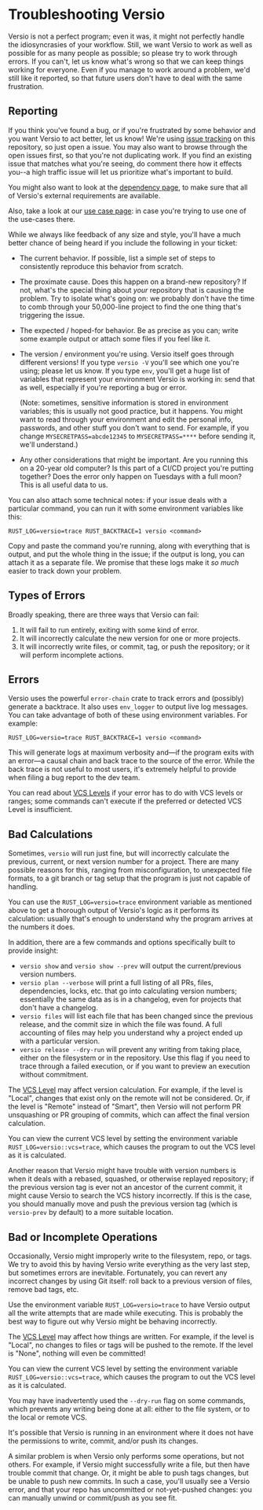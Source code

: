 # Troubleshooting Versio

Versio is not a perfect program; even it was, it might not perfectly
handle the idiosyncrasies of your workflow. Still, we want Versio to
work as well as possible for as many people as possible; so please try
to work through errors. If you can't, let us know what's wrong so that
we can keep things working for everyone. Even if you manage to work
around a problem, we'd still like it reported, so that future users
don't have to deal with the same frustration.

## Reporting

If you think you've found a bug, or if you're frustrated by some
behavior and you want Versio to act better, let us know! We're using 
[issue tracking](https://github.com/chaaz/versio/issues) on this
repository, so just open a issue. You may also want to browse through
the open issues first, so that you're not duplicating work. If you
find an existing issue that matches what you're seeing, do
comment there how it effects you--a high traffic issue will let us
prioritize what's important to build.

You might also want to look at the [dependency
page](https://github.com/chaaz/versio/blob/main/docs/dependencies.md),
to make sure that all of Versio's external requirements are available.

Also, take a look at our [use case page](./use_cases.md): in case you're
trying to use one of the use-cases there.

While we always like feedback of any size and style, you'll have a much
better chance of being heard if you include the following in your
ticket:

- The current behavior. If possible, list a simple set of steps to
  consistently reproduce this behavior from scratch.
- The proximate cause. Does this happen on a brand-new repository? If
  not, what's the special thing about *your* repository that is causing
  the problem. Try to isolate what's going on: we probably don't have
  the time to comb through your 50,000-line project to find the one
  thing that's triggering the issue.
- The expected / hoped-for behavior. Be as precise as you can; write
  some example output or attach some files if you feel like it.
- The version / environment you're using. Versio itself goes through
  different versions! If you type `versio -V` you'll see which one
  you're using; please let us know. If you type `env`, you'll get a huge
  list of variables that represent your environment Versio is working
  in: send that as well, especially if you're reporting a bug or error.

  (Note: sometimes, sensitive information is stored in environment
  variables; this is usually not good practice, but it happens. You
  might want to read through your environment and edit the personal
  info, passwords, and other stuff you don't want to send. For example,
  if you change `MYSECRETPASS=abcde12345` to `MYSECRETPASS=****` before
  sending it, we'll understand.)
- Any other considerations that might be important. Are you running this
  on a 20-year old computer? Is this part of a CI/CD project you're
  putting together? Does the error only happen on Tuesdays with a full
  moon? This is all useful data to us.

You can also attach some technical notes: if your issue deals with a
particular command, you can run it with some environment variables like
this:

```
RUST_LOG=versio=trace RUST_BACKTRACE=1 versio <command>
```

Copy and paste the command you're running, along with everything that is
output, and put the whole thing in the issue; if the output is long, you
can attach it as a separate file. We promise that these logs make it *so
much* easier to track down your problem.

## Types of Errors

Broadly speaking, there are three ways that Versio can fail:

1. It will fail to run entirely, exiting with some kind of error.
1. It will incorrectly calculate the new version for one or more
   projects.
1. It will incorrectly write files, or commit, tag, or push the
   repository; or it will perform incomplete actions.

## Errors

Versio uses the powerful `error-chain` crate to track errors and
(possibly) generate a backtrace. It also uses `env_logger` to output
live log messages. You can take advantage of both of these using
environment variables. For example:

```
RUST_LOG=versio=trace RUST_BACKTRACE=1 versio <command>
```

This will generate logs at maximum verbosity and&mdash;if the program
exits with an error&mdash;a causal chain and back trace to the source of
the error. While the back trace is not useful to most users, it's
extremely helpful to provide when filing a bug report to the dev team.

You can read about [VCS Levels](./vcs_levels.md) if your error has
to do with VCS levels or ranges; some commands can't execute if the
preferred or detected VCS Level is insufficient.

## Bad Calculations

Sometimes, `versio` will run just fine, but will incorrectly calculate
the previous, current, or next version number for a project. There are
many possible reasons for this, ranging from misconfiguration, to
unexpected file formats, to a git branch or tag setup that the program
is just not capable of handling.

You can use the `RUST_LOG=versio=trace` environment variable as
mentioned above to get a thorough output of Versio's logic as it
performs its calculation: usually that's enough to understand why the
program arrives at the numbers it does.

In addition, there are a few commands and options specifically built to
provide insight:

- `versio show` and `versio show --prev` will output the
  current/previous version numbers.
- `versio plan --verbose` will print a full listing of all PRs, files,
  dependencies, locks, etc. that go into calculating version numbers;
  essentially the same data as is in a changelog, even for projects that
  don't have a changelog.
- `versio files` will list each file that has been changed since the
  previous release, and the commit size in which the file was found. A
  full accounting of files may help you understand why a project ended
  up with a particular version.
- `versio release --dry-run` will prevent any writing from taking place,
  either on the filesystem or in the repository. Use this flag if you
  need to trace through a failed execution, or if you want to preview an
  execution without commitment.

The [VCS Level](./vcs_levels.md) may affect version calculation.
For example, if the level is "Local", changes that exist only on the
remote will not be considered. Or, if the level is "Remote" instead of
"Smart", then Versio will not perform PR unsquashing or PR grouping of
commits, which can affect the final version calculation.

You can view the current VCS level by setting the environment variable
`RUST_LOG=versio::vcs=trace`, which causes the program to out the VCS
level as it is calculated.

Another reason that Versio might have trouble with version numbers is
when it deals with a rebased, squashed, or otherwise replayed
repository; if the previous version tag is ever not an ancestor of the
current commit, it might cause Versio to search the VCS history
incorrectly. If this is the case, you should manually move and push the
previous version tag (which is `versio-prev` by default) to a more
suitable location.

## Bad or Incomplete Operations

Occasionally, Versio might improperly write to the filesystem, repo, or
tags. We try to avoid this by having Versio write everything as the very
last step, but sometimes errors are inevitable. Fortunately, you can
revert any incorrect changes by using Git itself: roll back to a
previous version of files, remove bad tags, etc.

Use the environment variable `RUST_LOG=versio=trace` to have Versio
output all the write attempts that are made while executing. This is
probably the best way to figure out why Versio might be behaving
incorrectly.

The [VCS Level](./vcs_levels.md) may affect how things are written.
For example, if the level is "Local", no changes to files or tags will
be pushed to the remote. If the level is "None", nothing will even be
committed! 

You can view the current VCS level by setting the environment variable
`RUST_LOG=versio::vcs=trace`, which causes the program to out the VCS
level as it is calculated.

You may have inadvertently used the `--dry-run` flag on some commands,
which prevents any writing being done at all: either to the file system,
or to the local or remote VCS.

It's possible that Versio is running in an environment where it does not
have the permissions to write, commit, and/or push its changes.

A similar problem is when Versio only performs some operations, but not
others. For example, if Versio might successfully write a file, but then
have trouble commit that change. Or, it might be able to push tags
changes, but be unable to push new commits. In such a case, you'll
usually see a Versio error, and that your repo has uncommitted or
not-yet-pushed changes: you can manually unwind or commit/push as you
see fit.
